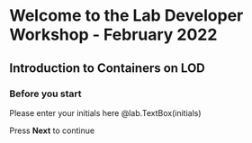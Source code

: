 # Welcome to the Lab Developer Workshop - February 2022
## Introduction to Containers on LOD

### Before you start

Please enter your initials here @lab.TextBox(initials)

Press **Next** to continue
